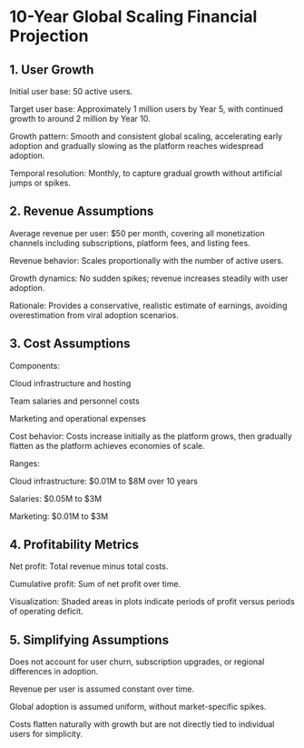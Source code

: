 # 10-Year Global Scaling Financial Projection
## 1. User Growth

Initial user base: 50 active users.

Target user base: Approximately 1 million users by Year 5, with continued growth to around 2 million by Year 10.

Growth pattern: Smooth and consistent global scaling, accelerating early adoption and gradually slowing as the platform reaches widespread adoption.

Temporal resolution: Monthly, to capture gradual growth without artificial jumps or spikes.

## 2. Revenue Assumptions

Average revenue per user: $50 per month, covering all monetization channels including subscriptions, platform fees, and listing fees.

Revenue behavior: Scales proportionally with the number of active users.

Growth dynamics: No sudden spikes; revenue increases steadily with user adoption.

Rationale: Provides a conservative, realistic estimate of earnings, avoiding overestimation from viral adoption scenarios.

## 3. Cost Assumptions

Components:

Cloud infrastructure and hosting

Team salaries and personnel costs

Marketing and operational expenses

Cost behavior: Costs increase initially as the platform grows, then gradually flatten as the platform achieves economies of scale.

Ranges:

Cloud infrastructure: $0.01M to $8M over 10 years

Salaries: $0.05M to $3M

Marketing: $0.01M to $3M

## 4. Profitability Metrics

Net profit: Total revenue minus total costs.

Cumulative profit: Sum of net profit over time.

Visualization: Shaded areas in plots indicate periods of profit versus periods of operating deficit.

## 5. Simplifying Assumptions

Does not account for user churn, subscription upgrades, or regional differences in adoption.

Revenue per user is assumed constant over time.

Global adoption is assumed uniform, without market-specific spikes.

Costs flatten naturally with growth but are not directly tied to individual users for simplicity.

